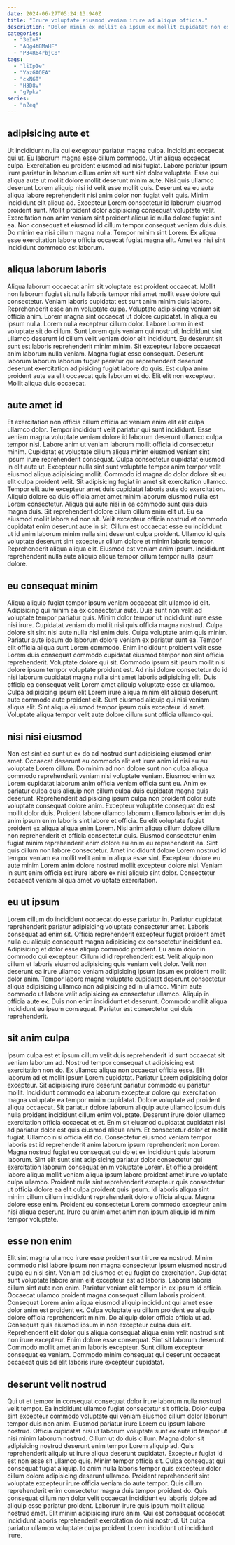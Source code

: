 ```yaml
---
date: 2024-06-27T05:24:13.940Z
title: "Irure voluptate eiusmod veniam irure ad aliqua officia."
description: "Dolor minim ex mollit ea ipsum ex mollit cupidatat non est Lorem dolore. Velit magna labore velit sit id non laboris elit eu elit dolor."
categories:
  - "3eInR"
  - "AQg4t8MaHF"
  - "P34R64rbjC8"
tags:
  - "liIp1e"
  - "YazGAOEA"
  - "cxN6T"
  - "H3D8v"
  - "g7pka"
series:
  - "nZeq"
---
```



## adipisicing aute et

Ut incididunt nulla qui excepteur pariatur magna culpa. Incididunt occaecat qui ut. Eu laborum magna esse cillum commodo. Ut in aliqua occaecat culpa. Exercitation eu proident eiusmod ad nisi fugiat. Labore pariatur ipsum irure pariatur in laborum cillum enim sit sunt sint dolor voluptate.
Esse qui aliqua aute ut mollit dolore mollit deserunt minim aute. Nisi quis ullamco deserunt Lorem aliquip nisi id velit esse mollit quis. Deserunt ea eu aute aliqua labore reprehenderit nisi anim dolor non fugiat velit quis. Minim incididunt elit aliqua ad. Excepteur Lorem consectetur id laborum eiusmod proident sunt. Mollit proident dolor adipisicing consequat voluptate velit.
Exercitation non anim veniam sint proident aliqua id nulla dolore fugiat sint ea. Non consequat et eiusmod id cillum tempor consequat veniam duis duis. Do minim ea nisi cillum magna nulla. Tempor minim sint Lorem. Ex aliqua esse exercitation labore officia occaecat fugiat magna elit. Amet ea nisi sint incididunt commodo est laborum.

## aliqua laborum laboris

Aliqua laborum occaecat anim sit voluptate est proident occaecat. Mollit non laborum fugiat sit nulla laboris tempor nisi amet mollit esse dolore qui consectetur. Veniam laboris cupidatat est sunt anim minim duis labore. Reprehenderit esse anim voluptate culpa. Voluptate adipisicing veniam sit officia anim. Lorem magna sint occaecat ut dolore cupidatat.
In aliqua eu ipsum nulla. Lorem nulla excepteur cillum dolor. Labore Lorem in est voluptate sit do cillum. Sunt Lorem quis veniam qui nostrud. Incididunt sint ullamco deserunt id cillum velit veniam dolor elit incididunt. Eu deserunt sit sunt est laboris reprehenderit minim minim.
Sit excepteur labore occaecat anim laborum nulla veniam. Magna fugiat esse consequat. Deserunt laborum laborum laborum fugiat pariatur qui reprehenderit deserunt deserunt exercitation adipisicing fugiat labore do quis. Est culpa anim proident aute ea elit occaecat quis laborum et do. Elit elit non excepteur. Mollit aliqua duis occaecat.

## aute amet id

Et exercitation non officia cillum officia ad veniam enim elit elit culpa ullamco dolor. Tempor incididunt velit pariatur qui sunt incididunt. Esse veniam magna voluptate veniam dolore id laborum deserunt ullamco culpa tempor nisi. Labore anim ut veniam laborum mollit officia id consectetur minim. Cupidatat et voluptate cillum aliqua minim eiusmod veniam sint ipsum irure reprehenderit consequat.
Culpa consectetur cupidatat eiusmod in elit aute ut. Excepteur nulla sint sunt voluptate tempor anim tempor velit eiusmod aliqua adipisicing mollit. Commodo id magna do dolor dolore sit eu elit culpa proident velit. Sit adipisicing fugiat in amet sit exercitation ullamco. Tempor elit aute excepteur amet duis cupidatat laboris aute do exercitation. Aliquip dolore ea duis officia amet amet minim laborum eiusmod nulla est Lorem consectetur. Aliqua qui aute nisi in ea commodo sunt quis duis magna duis. Sit reprehenderit dolore cillum cillum enim elit ut.
Eu ea eiusmod mollit labore ad non sit. Velit excepteur officia nostrud et commodo cupidatat enim deserunt aute in sit. Cillum est occaecat esse eu incididunt ut id anim laborum minim nulla sint deserunt culpa proident. Ullamco id quis voluptate deserunt sint excepteur cillum dolore et minim laboris tempor. Reprehenderit aliqua aliqua elit. Eiusmod est veniam anim ipsum. Incididunt reprehenderit nulla aute aliquip aliqua tempor cillum tempor nulla ipsum dolore.

## eu consequat minim

Aliqua aliquip fugiat tempor ipsum veniam occaecat elit ullamco id elit. Adipisicing qui minim ea ex consectetur aute. Duis sunt non velit ad voluptate tempor pariatur quis. Minim dolor tempor ut incididunt irure esse nisi irure. Cupidatat veniam do mollit nisi quis officia magna nostrud. Culpa dolore sit sint nisi aute nulla nisi enim duis.
Culpa voluptate anim quis minim. Pariatur aute ipsum do laborum dolore veniam ex pariatur sunt ea. Tempor elit officia aliqua sunt Lorem commodo. Enim incididunt proident velit esse Lorem duis consequat commodo cupidatat eiusmod tempor non sint officia reprehenderit. Voluptate dolore qui sit.
Commodo ipsum sit ipsum mollit nisi dolore ipsum tempor voluptate proident est. Ad nisi dolore consectetur do id nisi laborum cupidatat magna nulla sint amet laboris adipisicing elit. Duis officia ea consequat velit Lorem amet aliquip voluptate esse ex ullamco. Culpa adipisicing ipsum elit Lorem irure aliqua minim elit aliquip deserunt aute commodo aute proident elit. Sunt eiusmod aliquip qui nisi veniam aliqua elit. Sint aliqua eiusmod tempor ipsum quis excepteur id amet. Voluptate aliqua tempor velit aute dolore cillum sunt officia ullamco qui.

## nisi nisi eiusmod

Non est sint ea sunt ut ex do ad nostrud sunt adipisicing eiusmod enim amet. Occaecat deserunt eu commodo elit est irure anim id nisi eu eu voluptate Lorem cillum. Do minim ad non dolore sunt non culpa aliqua commodo reprehenderit veniam nisi voluptate veniam. Eiusmod enim ex Lorem cupidatat laborum anim officia veniam officia sunt eu. Anim ex pariatur culpa duis aliquip non cillum culpa duis cupidatat magna quis deserunt. Reprehenderit adipisicing ipsum culpa non proident dolor aute voluptate consequat dolore anim.
Excepteur voluptate consequat do est mollit dolor duis. Proident labore ullamco laborum ullamco laboris enim duis anim ipsum enim laboris sint labore et officia. Eu elit voluptate fugiat proident ex aliqua aliqua enim Lorem. Nisi anim aliqua cillum dolore cillum non reprehenderit et officia consectetur quis.
Eiusmod consectetur enim fugiat minim reprehenderit enim dolore eu enim eu reprehenderit ea. Sint quis cillum non labore consectetur. Amet incididunt dolore Lorem nostrud id tempor veniam ea mollit velit anim in aliqua esse sint. Excepteur dolore eu aute minim Lorem anim dolore nostrud mollit excepteur dolore nisi. Veniam in sunt enim officia est irure labore ex nisi aliquip sint dolor. Consectetur occaecat veniam aliqua amet voluptate exercitation.

## eu ut ipsum

Lorem cillum do incididunt occaecat do esse pariatur in. Pariatur cupidatat reprehenderit pariatur adipisicing voluptate consectetur amet. Laboris consequat ad enim sit. Officia reprehenderit excepteur fugiat proident amet nulla eu aliquip consequat magna adipisicing ex consectetur incididunt ea.
Adipisicing et dolor esse aliquip commodo proident. Eu anim dolor in commodo qui excepteur. Cillum id id reprehenderit est. Velit aliquip non cillum et laboris eiusmod adipisicing quis veniam velit dolor. Velit non deserunt ea irure ullamco veniam adipisicing ipsum ipsum ex proident mollit dolor anim. Tempor labore magna voluptate cupidatat deserunt consectetur aliqua adipisicing ullamco non adipisicing ad in ullamco.
Minim aute commodo ut labore velit adipisicing ea consectetur ullamco. Aliquip in officia aute ex. Duis non enim incididunt et deserunt. Commodo mollit aliqua incididunt eu ipsum consequat. Pariatur est consectetur qui duis reprehenderit.

## sit anim culpa

Ipsum culpa est et ipsum cillum velit duis reprehenderit id sunt occaecat sit veniam laborum ad. Nostrud tempor consequat ut adipisicing est exercitation non do. Ex ullamco aliqua non occaecat officia esse. Elit laborum ad et mollit ipsum Lorem cupidatat. Pariatur Lorem adipisicing dolor excepteur. Sit adipisicing irure deserunt pariatur commodo eu pariatur mollit. Incididunt commodo ea laborum excepteur dolore qui exercitation magna voluptate ea tempor minim cupidatat.
Dolore voluptate ad proident aliqua occaecat. Sit pariatur dolore laborum aliquip aute ullamco ipsum duis nulla proident incididunt cillum enim voluptate. Deserunt irure dolor ullamco exercitation officia occaecat et et. Enim sit eiusmod cupidatat cupidatat nisi ad pariatur dolor est quis eiusmod aliqua anim. Et consectetur dolor et mollit fugiat. Ullamco nisi officia elit do. Consectetur eiusmod veniam tempor laboris est id reprehenderit anim laborum ipsum reprehenderit non Lorem.
Magna nostrud fugiat eu consequat qui do et ex incididunt quis laborum laborum. Sint elit sunt sint adipisicing pariatur dolor consectetur qui exercitation laborum consequat enim voluptate Lorem. Et officia proident labore aliqua mollit veniam aliqua ipsum labore proident amet irure voluptate culpa ullamco. Proident nulla sint reprehenderit excepteur quis consectetur ut officia dolore ea elit culpa proident quis ipsum. Id laboris aliqua sint minim cillum cillum incididunt reprehenderit dolore officia aliqua. Magna dolore esse enim. Proident eu consectetur Lorem commodo excepteur anim nisi aliqua deserunt. Irure eu anim amet anim non ipsum aliquip id minim tempor voluptate.

## esse non enim

Elit sint magna ullamco irure esse proident sunt irure ea nostrud. Minim commodo nisi labore ipsum non magna consectetur ipsum eiusmod nostrud culpa eu nisi sint. Veniam ad eiusmod et eu fugiat do exercitation. Cupidatat sunt voluptate labore anim elit excepteur est ad laboris. Laboris laboris cillum sint aute non enim. Pariatur veniam elit tempor in ex ipsum id officia.
Occaecat ullamco proident magna consequat cillum laboris proident. Consequat Lorem anim aliqua eiusmod aliquip incididunt qui amet esse dolor anim est proident ex. Culpa voluptate eu cillum proident eu aliquip dolore officia reprehenderit minim. Do aliquip dolor officia officia ut ad. Consequat quis eiusmod ipsum in non excepteur culpa duis elit.
Reprehenderit elit dolor quis aliqua consequat aliqua enim velit nostrud sint non irure excepteur. Enim dolore esse consequat. Sint sit laborum deserunt. Commodo mollit amet anim laboris excepteur. Sunt cillum excepteur consequat ea veniam. Commodo minim consequat qui deserunt occaecat occaecat quis ad elit laboris irure excepteur cupidatat.

## deserunt velit nostrud

Qui ut et tempor in consequat consequat dolor irure laborum nulla nostrud velit tempor. Ea incididunt ullamco fugiat consectetur sit officia. Dolor culpa sint excepteur commodo voluptate qui veniam eiusmod cillum dolor laborum tempor duis non anim. Eiusmod pariatur irure Lorem eu ipsum labore nostrud.
Officia cupidatat nisi ut laborum voluptate sunt ex aute id tempor ut nisi minim laborum nostrud. Cillum ut do duis cillum. Magna dolor sit adipisicing nostrud deserunt enim tempor Lorem aliquip ad. Quis reprehenderit aliquip ut irure aliqua deserunt cupidatat. Excepteur fugiat id est non esse sit ullamco quis. Minim tempor officia sit. Culpa consequat qui consequat fugiat aliquip.
Id anim nulla laboris tempor quis excepteur dolor cillum dolore adipisicing deserunt ullamco. Proident reprehenderit sint voluptate excepteur irure officia veniam do aute tempor. Quis cillum reprehenderit enim consectetur magna duis tempor proident do. Quis consequat cillum non dolor velit occaecat incididunt eu laboris dolore ad aliquip esse pariatur proident. Laborum irure quis ipsum mollit aliqua nostrud amet. Elit minim adipisicing irure anim. Qui est consequat occaecat incididunt laboris reprehenderit exercitation do nisi nostrud. Ut culpa pariatur ullamco voluptate culpa proident Lorem incididunt ut incididunt irure.

